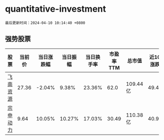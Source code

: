 # quantitative-investment

`最后更新时间：2024-04-10 10:14:40 +0800`

## 强势股票

|股票|当前价|当日涨跌幅|当日振幅|当日换手率|市盈率TTM|总市值|近10日涨跌幅|
|----|----|----|----|----|----|----|----|
|[飞南资源](https://xueqiu.com/S/SZ301500)|27.36|-2.04%|9.38%|23.36%|62.0|109.44亿|49.43%|
|[宗申动力](https://xueqiu.com/S/SZ001696)|9.64|10.05%|10.27%|17.03%|30.49|110.38亿|40.94%|
